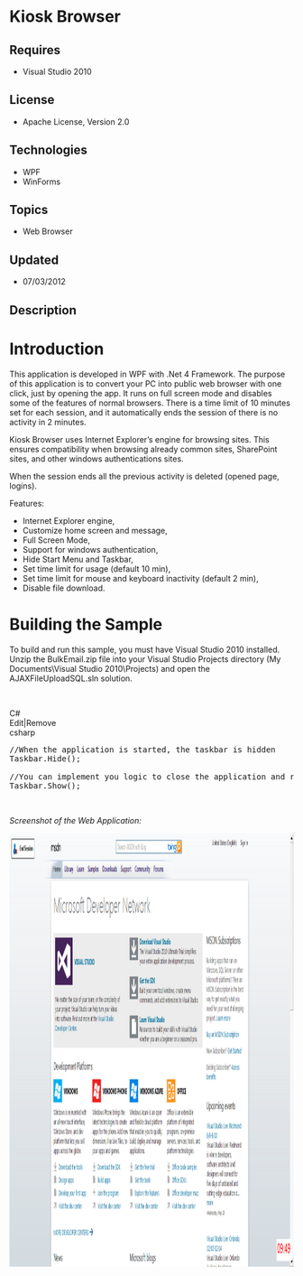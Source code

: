 # Kiosk Browser
## Requires
- Visual Studio 2010
## License
- Apache License, Version 2.0
## Technologies
- WPF
- WinForms
## Topics
- Web Browser
## Updated
- 07/03/2012
## Description

<h1>Introduction</h1>
<p>This application is developed in WPF with .Net 4 Framework. The purpose of this application is to convert your PC into public web browser with one click, just by opening the app. It runs on full screen mode and disables some of the features of normal browsers.
 There is a time limit of 10 minutes set for each session, and it automatically ends the session of there is no activity in 2 minutes.</p>
<p>Kiosk Browser uses Internet Explorer&rsquo;s engine for browsing sites. This ensures compatibility when browsing already common sites, SharePoint sites, and other windows authentications sites.</p>
<p>When the session ends all the previous activity is deleted (opened page, logins).</p>
<p>Features:</p>
<ul>
<li>Internet Explorer engine, </li><li>Customize home screen and message, </li><li>Full Screen Mode, </li><li>Support for windows authentication, </li><li>Hide Start Menu and Taskbar, </li><li>Set time limit for usage (default 10 min), </li><li>Set time limit for mouse and keyboard inactivity (default 2 min), </li><li>Disable file download. </li></ul>
<h1>Building the Sample</h1>
<p>To build and run this sample, you must have Visual Studio 2010 installed. Unzip the BulkEmail.zip file into your Visual Studio Projects directory (My Documents\Visual Studio 2010\Projects) and open the AJAXFileUploadSQL.sln solution.</p>
<p>&nbsp;</p>
<div class="scriptcode">
<div class="pluginEditHolder" pluginCommand="mceScriptCode">
<div class="title"><span>C#</span></div>
<div class="pluginLinkHolder"><span class="pluginEditHolderLink">Edit</span>|<span class="pluginRemoveHolderLink">Remove</span></div>
<span class="hidden">csharp</span>

<div class="preview">
<pre class="csharp"><span class="cs__com">//When&nbsp;the&nbsp;application&nbsp;is&nbsp;started,&nbsp;the&nbsp;taskbar&nbsp;is&nbsp;hidden</span>&nbsp;
Taskbar.Hide();&nbsp;
&nbsp;
<span class="cs__com">//You&nbsp;can&nbsp;implement&nbsp;you&nbsp;logic&nbsp;to&nbsp;close&nbsp;the&nbsp;application&nbsp;and&nbsp;re-show&nbsp;the&nbsp;taskbar</span>&nbsp;
Taskbar.Show();</pre>
</div>
</div>
</div>
<p>&nbsp;</p>
<p><em>Screenshot of the Web Application:</em></p>
<p><img id="60416" src="60416-kiosk.png" alt="" width="1366" height="768"></p>
